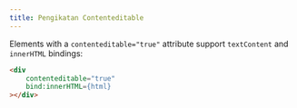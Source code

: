 ```yaml
---
title: Pengikatan Contenteditable
---
```


Elements with a `contenteditable="true"` attribute support `textContent` and `innerHTML` bindings:

```html
<div
	contenteditable="true"
	bind:innerHTML={html}
></div>
```